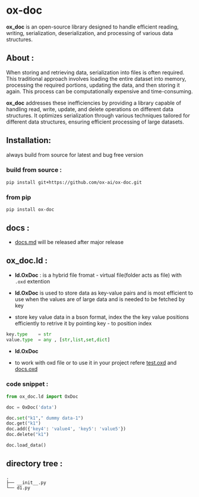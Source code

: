 # ox-doc

**ox_doc** is an open-source library designed to handle efficient reading, writing, serialization, deserialization, and processing of various data structures.

## About :

When storing and retrieving data, serialization into files is often required. This traditional approach involves loading the entire dataset into memory, processing the required portions, updating the data, and then storing it again. This process can be computationally expensive and time-consuming.

**ox_doc** addresses these inefficiencies by providing a library capable of handling read, write, update, and delete operations on different data structures. It optimizes serialization through various techniques tailored for different data structures, ensuring efficient processing of large datasets.

## Installation:

always build from source for latest and bug free version

### build from source :

```
pip install git+https://github.com/ox-ai/ox-doc.git
```

### from pip

```
pip install ox-doc
```

## docs :

- [docs.md](./docs/docs.md) will be released after major release

## ox_doc.ld :

- **ld.OxDoc** : is a hybrid file fromat - virtual file(folder acts as file) with `.oxd` extention

- **ld.OxDoc** is used to store data as key-value pairs and is most efficient to use when the values are of large data and is needed to be fetched by key

- store key value data in a bson format, index the the key value positions efficiently to retrive it by pointing key - to position index

```py
key.type    = str
value.type  = any , [str,list,set,dict]
```

- **ld.OxDoc**

- to work with oxd file or to use it in your project refere [test.oxd](test.oxd.ipynb) and [docs.oxd](./docs/oxd.md)

### code snippet :

```py
from ox_doc.ld import OxDoc

doc = OxDoc('data')

doc.set("k1"," dummy data-1")
doc.get("k1")
doc.add({'key4': 'value4', 'key5': 'value5'})
doc.delete("k1")

doc.load_data()
```

## directory tree :

```tree
.
├── __init__.py
└── d1.py
```

